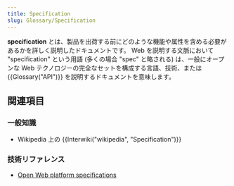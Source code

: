 ```yaml
---
title: Specification
slug: Glossary/Specification
---
```

**specification** とは、製品を出荷する前にどのような機能や属性を含める必要があるかを詳しく説明したドキュメントです。 Web を説明する文脈において "specification" という用語 (多くの場合 "spec" と略される) は、一般にオープンな Web テクノロジーの完全なセットを構成する言語、技術、または {{Glossary("API")}} を説明するドキュメントを意味します。

## 関連項目

### 一般知識

- Wikipedia 上の {{Interwiki("wikipedia", "Specification")}}

### 技術リファレンス

- [Open Web platform specifications](/ja/docs/Web/Specification_list)
